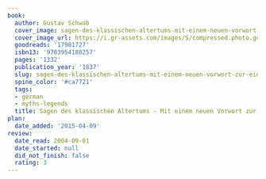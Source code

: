 ```yaml
---
book:
  author: Gustav Schwab
  cover_image: sagen-des-klassischen-altertums-mit-einem-neuen-vorwort-zur-einfuhrung.jpg
  cover_image_url: https://i.gr-assets.com/images/S/compressed.photo.goodreads.com/books/1369652042l/17981727._SX98_.jpg
  goodreads: '17981727'
  isbn13: '9783954180257'
  pages: '1332'
  publication_year: '1837'
  slug: sagen-des-klassischen-altertums-mit-einem-neuen-vorwort-zur-einfuhrung
  spine_color: '#ca7721'
  tags:
  - german
  - myths-legends
  title: Sagen des klassischen Altertums - Mit einem neuen Vorwort zur Einführung
plan:
  date_added: '2015-04-09'
review:
  date_read: 2004-09-01
  date_started: null
  did_not_finish: false
  rating: 3
---
```

